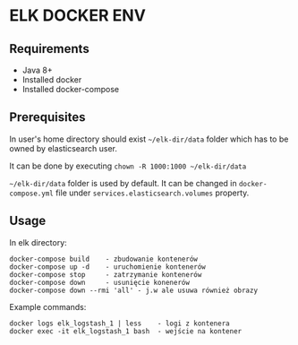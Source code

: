 ELK DOCKER ENV
===
Requirements
---
* Java 8+
* Installed docker
* Installed docker-compose

Prerequisites
---
In user's home directory should exist `~/elk-dir/data` folder which has to be owned by elasticsearch user.

It can be done by executing `chown -R 1000:1000 ~/elk-dir/data`

`~/elk-dir/data` folder is used by default. It can be changed in `docker-compose.yml` file under
`services.elasticsearch.volumes` property.

## Usage

In elk directory:
```
docker-compose build    - zbudowanie kontenerów
docker-compose up -d    - uruchomienie kontenerów
docker-compose stop     - zatrzymanie kontenerów
docker-compose down     - usunięcie konenerów
docker-compose down --rmi 'all' - j.w ale usuwa również obrazy
```
Example commands:
```
docker logs elk_logstash_1 | less    - logi z kontenera
docker exec -it elk_logstash_1 bash  - wejście na kontener
```